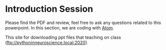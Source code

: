 # Introduction Session

Please find the PDF and review, feel free to ask any questions related to this powerpoint. In this section, we are coding with [Atom](http://atom.io).  

This site for downloading ppt files that teaching on class (ftp://pythoninneuroscience.local:2020). 
